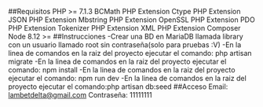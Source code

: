 ##Requisitos
PHP >= 7.1.3
BCMath PHP Extension
Ctype PHP Extension
JSON PHP Extension
Mbstring PHP Extension
OpenSSL PHP Extension
PDO PHP Extension
Tokenizer PHP Extension
XML PHP Extension
Composer
Node 8.12 >=
##Instrucciones
-Crear una BD en MariaDB llamada library con un usuario llamado root sin contraseña(solo para pruebas :V)
-En la linea de comandos en la raiz del proyecto ejecutar el comando: php artisan migrate
-En la linea de comandos en la raiz del proyecto ejecutar el comando: npm install
-En la linea de comandos en la raiz del proyecto ejecutar el comando: npm run dev
-En la linea de comandos en la raiz del proyecto ejecutar el comando:php artisan db:seed
##Acceso
Email: lambetdelta@gmail.com
Contraseña: 11111111
